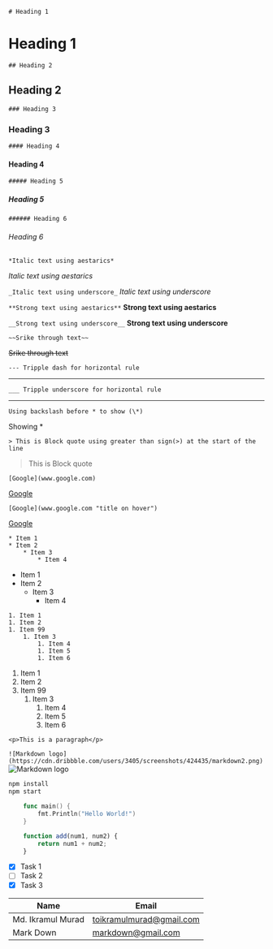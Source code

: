 <!--Headings-->
`# Heading 1`
# Heading 1
`## Heading 2`
## Heading 2
`### Heading 3`
### Heading 3
`#### Heading 4`
#### Heading 4
`##### Heading 5`
##### Heading 5
`###### Heading 6`
###### Heading 6

<!--Italics-->
`*Italic text using aestarics*`

*Italic text using aestarics*

`_Italic text using underscore_`
_Italic text using underscore_

<!--Strong-->
`**Strong text using aestarics**`
**Strong text using aestarics**

`__Strong text using underscore__`
__Strong text using underscore__

<!--Strikethrough/delete-->
`~~Srike through text~~`

~~Srike through text~~

<!--Horizontal rule-->

`--- Tripple dash for horizontal rule`

---

`___ Tripple underscore for horizontal rule`
___


<!--Show aestarics-->
`Using backslash before * to show (\*)`

Showing \*

<!--Block quote-->
`> This is Block quote using greater than sign(>) at the start of the line`
> This is Block quote

<!--Links-->
`[Google](www.google.com)`

[Google](www.google.com)

`[Google](www.google.com "title on hover")`

[Google](www.google.com "title on hover")

<!--Unordered list-->
```
* Item 1
* Item 2
    * Item 3
        * Item 4
```

* Item 1
* Item 2
    * Item 3
        * Item 4

<!--Ordered list-->
```
1. Item 1
1. Item 2
1. Item 99
    1. Item 3
        1. Item 4
        1. Item 5
        1. Item 6
```
1. Item 1
1. Item 2
1. Item 99
    1. Item 3
        1. Item 4
        1. Item 5
        1. Item 6

<!--Inline code block-->
`<p>This is a paragraph</p>`

<!--Images-->
`![Markdown logo](https://cdn.dribbble.com/users/3405/screenshots/424435/markdown2.png)`
![Markdown logo](https://cdn.dribbble.com/users/3405/screenshots/424435/markdown2.png)

<!--Github markdown-->

<!--Code blocks-->
```bash
npm install
npm start
```

```go
    func main() {
        fmt.Println("Hello World!")
    }
```

```javascript
    function add(num1, num2) {
        return num1 + num2;
    }
```

<!--Task list-->
* [x] Task 1
* [ ] Task 2
* [x] Task 3

<!--Table-->
|Name               |Email                      |
|-------------------|---------------------------|
|Md. Ikramul Murad  |toikramulmurad@gmail.com   |
|Mark Down          |markdown@gmail.com         |
